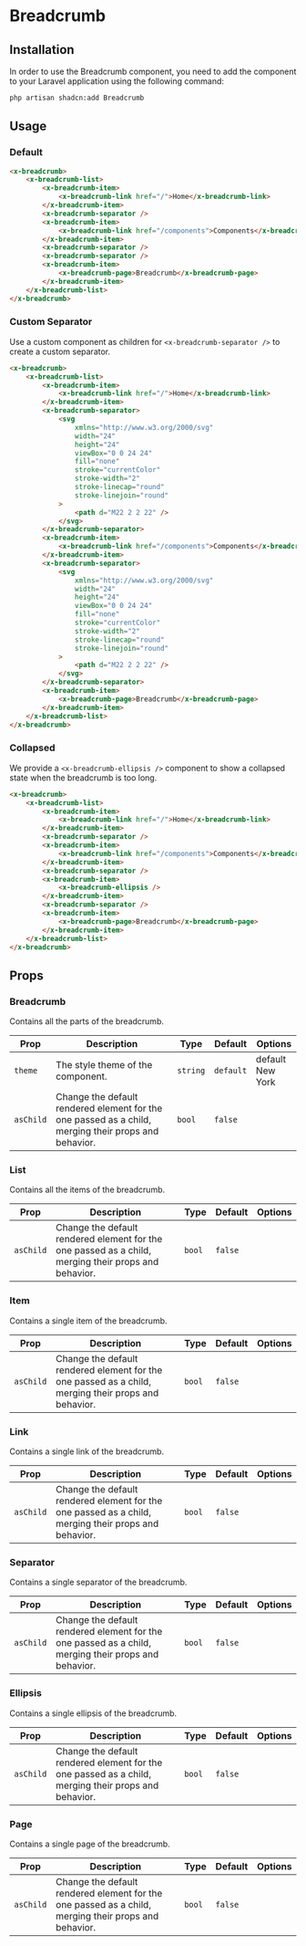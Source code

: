# Breadcrumb

## Installation

In order to use the Breadcrumb component, you need to add the component to your Laravel application using the following command:

```bash
php artisan shadcn:add Breadcrumb
```

## Usage

### Default

```html
<x-breadcrumb>
	<x-breadcrumb-list>
		<x-breadcrumb-item>
			<x-breadcrumb-link href="/">Home</x-breadcrumb-link>
		</x-breadcrumb-item>
		<x-breadcrumb-separator />
		<x-breadcrumb-item>
			<x-breadcrumb-link href="/components">Components</x-breadcrumb-link>
		</x-breadcrumb-item>
		<x-breadcrumb-separator />
		<x-breadcrumb-separator />
		<x-breadcrumb-item>
			<x-breadcrumb-page>Breadcrumb</x-breadcrumb-page>
		</x-breadcrumb-item>
	</x-breadcrumb-list>
</x-breadcrumb>
```

### Custom Separator

Use a custom component as children for `<x-breadcrumb-separator />` to create a custom separator.

```html
<x-breadcrumb>
    <x-breadcrumb-list>
        <x-breadcrumb-item>
            <x-breadcrumb-link href="/">Home</x-breadcrumb-link>
        </x-breadcrumb-item>
        <x-breadcrumb-separator>
            <svg
                xmlns="http://www.w3.org/2000/svg"
                width="24"
                height="24"
                viewBox="0 0 24 24"
                fill="none"
                stroke="currentColor"
                stroke-width="2"
                stroke-linecap="round"
                stroke-linejoin="round"
            >
                <path d="M22 2 2 22" />
            </svg>
        </x-breadcrumb-separator>
        <x-breadcrumb-item>
            <x-breadcrumb-link href="/components">Components</x-breadcrumb-link>
        </x-breadcrumb-item>
        <x-breadcrumb-separator>
            <svg
                xmlns="http://www.w3.org/2000/svg"
                width="24"
                height="24"
                viewBox="0 0 24 24"
                fill="none"
                stroke="currentColor"
                stroke-width="2"
                stroke-linecap="round"
                stroke-linejoin="round"
            >
                <path d="M22 2 2 22" />
            </svg>
        </x-breadcrumb-separator>
        <x-breadcrumb-item>
            <x-breadcrumb-page>Breadcrumb</x-breadcrumb-page>
        </x-breadcrumb-item>
    </x-breadcrumb-list>
</x-breadcrumb>
```

### Collapsed

We provide a `<x-breadcrumb-ellipsis />` component to show a collapsed state when the breadcrumb is too long.

```html
<x-breadcrumb>
	<x-breadcrumb-list>
		<x-breadcrumb-item>
			<x-breadcrumb-link href="/">Home</x-breadcrumb-link>
		</x-breadcrumb-item>
		<x-breadcrumb-separator />
		<x-breadcrumb-item>
			<x-breadcrumb-link href="/components">Components</x-breadcrumb-link>
		</x-breadcrumb-item>
		<x-breadcrumb-separator />
		<x-breadcrumb-item>
			<x-breadcrumb-ellipsis />
		</x-breadcrumb-item>
		<x-breadcrumb-separator />
		<x-breadcrumb-item>
			<x-breadcrumb-page>Breadcrumb</x-breadcrumb-page>
		</x-breadcrumb-item>
	</x-breadcrumb-list>
</x-breadcrumb>
```

## Props

### Breadcrumb

Contains all the parts of the breadcrumb.

| Prop      | Description                                                                                          | Type     | Default   | Options                |
|-----------|------------------------------------------------------------------------------------------------------|----------|-----------|------------------------|
| `theme`   | The style theme of the component.                                                                    | `string` | `default` | default <br/> New York |
| `asChild` | Change the default rendered element for the one passed as a child, merging their props and behavior. | `bool`   | `false`   |                        |

### List

Contains all the items of the breadcrumb.

| Prop      | Description                                                                                          | Type     | Default   | Options                                                 |
|-----------|------------------------------------------------------------------------------------------------------|----------|-----------|---------------------------------------------------------|
| `asChild` | Change the default rendered element for the one passed as a child, merging their props and behavior. | `bool`   | `false`   |                                                         |

### Item

Contains a single item of the breadcrumb.

| Prop      | Description                                                                                          | Type     | Default   | Options                                                 |
|-----------|------------------------------------------------------------------------------------------------------|----------|-----------|---------------------------------------------------------|
| `asChild` | Change the default rendered element for the one passed as a child, merging their props and behavior. | `bool`   | `false`   |                                                         |

### Link

Contains a single link of the breadcrumb.

| Prop      | Description                                                                                          | Type     | Default   | Options                                                 |
|-----------|------------------------------------------------------------------------------------------------------|----------|-----------|---------------------------------------------------------|
| `asChild` | Change the default rendered element for the one passed as a child, merging their props and behavior. | `bool`   | `false`   |                                                         |

### Separator

Contains a single separator of the breadcrumb.

| Prop      | Description                                                                                          | Type     | Default   | Options                                                 |
|-----------|------------------------------------------------------------------------------------------------------|----------|-----------|---------------------------------------------------------|
| `asChild` | Change the default rendered element for the one passed as a child, merging their props and behavior. | `bool`   | `false`   |                                                         |

### Ellipsis

Contains a single ellipsis of the breadcrumb.

| Prop      | Description                                                                                          | Type     | Default   | Options                                                 |
|-----------|------------------------------------------------------------------------------------------------------|----------|-----------|---------------------------------------------------------|
| `asChild` | Change the default rendered element for the one passed as a child, merging their props and behavior. | `bool`   | `false`   |                                                         |

### Page

Contains a single page of the breadcrumb.

| Prop      | Description                                                                                          | Type     | Default   | Options                                                 |
|-----------|------------------------------------------------------------------------------------------------------|----------|-----------|---------------------------------------------------------|
| `asChild` | Change the default rendered element for the one passed as a child, merging their props and behavior. | `bool`   | `false`   |                                                         |